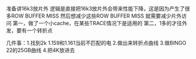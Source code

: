 准备讲16k3放片外
逻辑是直接把16k3放片外会带来性能下降，这是因为产生了很多ROW BUFFER MISS
然后想减少这些ROW BUFFER MISS 就需要减少片外访问
第一，做了一个小cache，在某些TRACE情况下是适用的
第二，1多的才往外发，要有一个转折点

几件事：1.找到2k 1.159和1.161当前不匹配的电
2.做出来转折点曲线
3.做BINGO 22的25GB曲线
4.把4K放进去